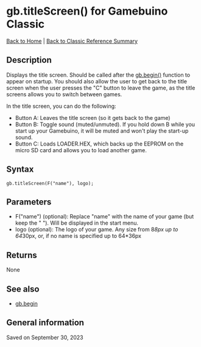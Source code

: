 
# gb.titleScreen() for Gamebuino Classic

[Back to Home](./../../../README.MD) | [Back to Classic Reference Summary](./README.MD)

## Description

Displays the title screen. Should be called after the [gb.begin()](./gb-begin.md) function to appear on startup. You should also allow the user to get back to the title screen when the user presses the "C" button to leave the game, as the title screens allows you to switch between games.

In the title screen, you can do the following:
- Button A: Leaves the title screen (so it gets back to the game)
- Button B: Toggle sound (muted/unmuted). If you hold down B while you start up your Gamebuino, it will be muted and won't play the start-up sound.
- Button C: Loads LOADER.HEX, which backs up the EEPROM on the micro SD card and allows you to load another game.

## Syntax

```
gb.titleScreen(F("name"), logo);
```

## Parameters

- F("name") (optional): Replace "name" with the name of your game (but keep the " "). Will be displayed in the start menu.
- logo (optional): The logo of your game. Any size from 8*8px up to 64*30px, or, if no name is specified up to 64*36px

## Returns

None

## See also

- [gb.begin](./gb-begin.md)

## General information

Saved on September 30, 2023
